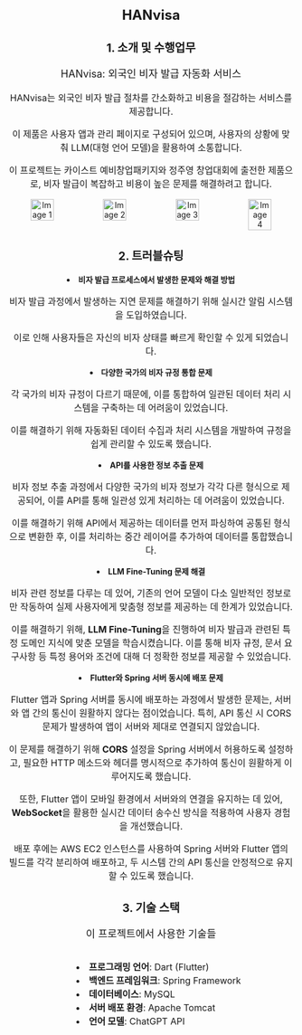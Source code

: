 <div style="text-align: center;">
    <h1 style="font-size: 24px; font-weight: bold;">HANvisa</h1>
    <h2 style="font-size: 20px; font-weight: bold;">1. 소개 및 수행업무</h2>
    <p style="font-size: 18px;">HANvisa: 외국인 비자 발급 자동화 서비스</p>
    <p style="font-size: 16px;">HANvisa는 외국인 비자 발급 절차를 간소화하고 비용을 절감하는 서비스를 제공합니다.</p>
    <p style="font-size: 16px;">이 제품은 사용자 앱과 관리 페이지로 구성되어 있으며, 사용자의 상황에 맞춰 LLM(대형 언어 모델)을 활용하여 소통합니다.</p>
    <p style="font-size: 16px;">이 프로젝트는 카이스트 예비창업패키지와 정주영 창업대회에 출전한 제품으로, 비자 발급이 복잡하고 비용이 높은 문제를 해결하려고 합니다.</p>
    <div style="display: flex; justify-content: center; gap: 10px;">
        <img src="https://github.com/user-attachments/assets/b2b68e17-fa7d-4134-8628-208b93d875f5" 
             alt="Image 1" style="width: 35%;">
        <img src="https://github.com/user-attachments/assets/b33dba8e-22bf-4f70-bba7-7854a674568d" 
             alt="Image 2" style="width: 35%;">
        <img src="https://github.com/user-attachments/assets/895b2dac-f249-48e2-bb28-fba9b4788f85" 
             alt="Image 3" style="width: 35%;">
        <img src="https://github.com/user-attachments/assets/95262dd7-a3c5-41db-af98-ac8b1c1d1308"
             alt="Image 4" style="width: 35%;">
    </div>
</div>

<div style="text-align: center; margin-top: 30px;">
    <h2 style="font-size: 20px; font-weight: bold;">2. 트러블슈팅</h2>
    <p style="font-size: 18px;"><li><b>비자 발급 프로세스에서 발생한 문제와 해결 방법</b></p></li>
    <p style="font-size: 16px;">비자 발급 과정에서 발생하는 지연 문제를 해결하기 위해 실시간 알림 시스템을 도입하였습니다.</p>
    <p style="font-size: 16px;">이로 인해 사용자들은 자신의 비자 상태를 빠르게 확인할 수 있게 되었습니다.</p>
    <p style="font-size: 16px;"><li><b>다양한 국가의 비자 규정 통합 문제</b></p></li>
    <p style="font-size: 16px;">각 국가의 비자 규정이 다르기 때문에, 이를 통합하여 일관된 데이터 처리 시스템을 구축하는 데 어려움이 있었습니다.</p>
    <p style="font-size: 16px;">이를 해결하기 위해 자동화된 데이터 수집과 처리 시스템을 개발하여 규정을 쉽게 관리할 수 있도록 했습니다.</p> 
    <p style="font-size: 16px;"><li><b>API를 사용한 정보 추출 문제</b></p></li>
    <p style="font-size: 16px;">비자 정보 추출 과정에서 다양한 국가의 비자 정보가 각각 다른 형식으로 제공되어, 이를 API를 통해 일관성 있게 처리하는 데 어려움이 있었습니다.</p>
    <p style="font-size: 16px;">이를 해결하기 위해 API에서 제공하는 데이터를 먼저 파싱하여 공통된 형식으로 변환한 후, 이를 처리하는 중간 레이어를 추가하여 데이터를 통합했습니다.</p>
    <p style="font-size: 16px;"><li><b>LLM Fine-Tuning 문제 해결</b></p></li>
    <p style="font-size: 16px;">비자 관련 정보를 다루는 데 있어, 기존의 언어 모델이 다소 일반적인 정보로만 작동하여 실제 사용자에게 맞춤형 정보를 제공하는 데 한계가 있었습니다.</p>
    <p style="font-size: 16px;">이를 해결하기 위해, <b>LLM Fine-Tuning</b>을 진행하여 비자 발급과 관련된 특정 도메인 지식에 맞춘 모델을 학습시켰습니다. 이를 통해 비자 규정, 문서 요구사항 등 특정 용어와 조건에 대해 더 정확한 정보를 제공할 수 있었습니다.</p>
    <p style="font-size: 16px;"><li><b>Flutter와 Spring 서버 동시에 배포 문제</b></p></li>
    <p style="font-size: 16px;">Flutter 앱과 Spring 서버를 동시에 배포하는 과정에서 발생한 문제는, 서버와 앱 간의 통신이 원활하지 않다는 점이었습니다. 특히, API 통신 시 CORS 문제가 발생하여 앱이 서버와 제대로 연결되지 않았습니다.</p>
    <p style="font-size: 16px;">이 문제를 해결하기 위해 <b>CORS</b> 설정을 Spring 서버에서 허용하도록 설정하고, 필요한 HTTP 메소드와 헤더를 명시적으로 추가하여 통신이 원활하게 이루어지도록 했습니다.</p>
    <p style="font-size: 16px;">또한, Flutter 앱이 모바일 환경에서 서버와의 연결을 유지하는 데 있어, <b>WebSocket</b>을 활용한 실시간 데이터 송수신 방식을 적용하여 사용자 경험을 개선했습니다.</p>
    <p style="font-size: 16px;">배포 후에는 AWS EC2 인스턴스를 사용하여 Spring 서버와 Flutter 앱의 빌드를 각각 분리하여 배포하고, 두 시스템 간의 API 통신을 안정적으로 유지할 수 있도록 했습니다.</p>
</div>

<div style="text-align: center; margin-top: 30px;">
    <h2 style="font-size: 20px; font-weight: bold;">3. 기술 스택</h2>
    <p style="font-size: 18px;">이 프로젝트에서 사용한 기술들</p>
    <ul style="font-size: 16px; list-style-position: inside; text-align: left; display: inline-block; text-align: left;">
        <li><b>프로그래밍 언어</b>: Dart (Flutter)</li>
        <li><b>백엔드 프레임워크</b>: Spring Framework</li>
        <li><b>데이터베이스</b>: MySQL</li>
        <li><b>서버 배포 환경</b>: Apache Tomcat</li>
        <li><b>언어 모델</b>: ChatGPT API</li>
    </ul>
</div>
